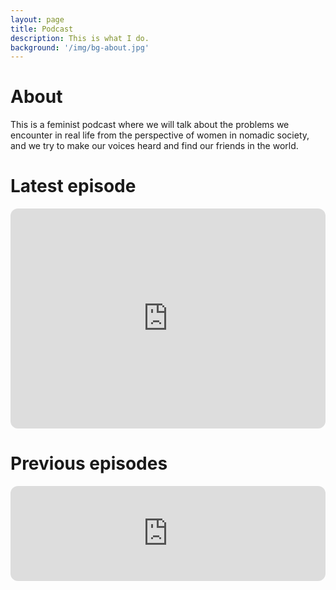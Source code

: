 ```yaml
---
layout: page
title: Podcast
description: This is what I do.
background: '/img/bg-about.jpg'
---
```


# About
This is a feminist podcast where we will talk about the problems we encounter in real life from the perspective of women in nomadic society, and we try to make our voices heard and find our friends in the world.

# Latest episode
<iframe style="border-radius:12px" src="https://open.spotify.com/embed/show/4oHnPO0p0kvO590mJGb2ui?utm_source=generator" width="100%" height="352" frameBorder="0" allowfullscreen="" allow="autoplay; clipboard-write; encrypted-media; fullscreen; picture-in-picture" loading="lazy"></iframe>


# Previous episodes
<iframe style="border-radius:12px" src="https://open.spotify.com/embed/episode/56JwdIwUf679vjU92Gubzd?utm_source=generator" width="100%" height="152" frameBorder="0" allowfullscreen="" allow="autoplay; clipboard-write; encrypted-media; fullscreen; picture-in-picture" loading="lazy"></iframe>

